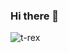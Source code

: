 ### Hi there 👋

![t-rex](https://user-images.githubusercontent.com/94093619/162856301-f6cbab40-1941-402d-9241-9c69e2d73fd3.gif)
